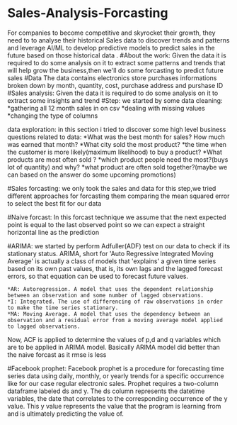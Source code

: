 # Sales-Analysis-Forcasting
For companies to become competitive and skyrocket their growth, they need to to analyse their historical Sales data to discover trends and patterns and leverage AI/ML to develop predictive models to predict sales in the future based on those historical data .
#About the work:
Given the data it is required to do some analysis on it to extract some patterns and trends that will help grow the business,then we'll do some forcasting to predict future sales 
#Data
The data contains  electronics store purchases informations broken down by month, quantity, cost, purchase address and purshase ID
#Sales analysis:
Given the data it is required to do some analysis on it to extract some insights and trend
#Step:
we started by some data cleaning:
     *gathering all 12 month sales in on csv
     *dealing with missing values
     *changing the type of columns
     
data exploration:
in this section i tried to discover some high level business questions related to data:
     *What was the best month for sales? How much was earned that month?
     *What city sold the most product?
     *the time when the customer is more likely(maximum likelihood) to buy a product?
     *What products are most often sold ?
     *which product people need the most?(buys lot of quantity) and why?
     *what product are often sold together?(maybe we can based on the answer do some upcoming promotions)
     
     
     
#Sales forcasting:
we only took the sales and data for this step,we tried different approaches for forcasting them comparing the mean squared error to select the best fit for our data

#Naive forcast:
In this forcast technique we assume that the next expected point is equal to the last observed point so we can expect a straight horizontal line as the prediction

#ARIMA:
we started by perform Adfuller(ADF) test on our data to check if its stationary status.
ARIMA, short for 'Auto Regressive Integrated Moving Average' is actually a class of models that 'explains' a given time series based on its own past values, that is,
its own lags and the lagged forecast errors, so that equation can be used to forecast future values.

    *AR: Autoregression. A model that uses the dependent relationship between an observation and some number of lagged observations.
    *I: Integrated. The use of differencing of raw observations in order to make the time series stationary.
    *MA: Moving Average. A model that uses the dependency between an observation and a residual error from a moving average model applied to lagged observations.
Now, ACF is applied to determine the values of p,d and q variables which are to be applied in ARIMA model.
Basically ARIMA model did better than the naive forcast as it rmse is less 

#Facebook prophet:
Facebook prophet is a procedure for forecasting time series data using daily, monthly, or yearly trends for a specific occurrence like for our case regular electronic sales.
Prophet requires a two-column dataframe labeled ds and y. 
The ds column represents the datetime variables, the date that correlates to the corresponding occurrence of the y value. This y value represents the value that the program 
is learning from and is ultimately predicting the value of.

     
     
     
